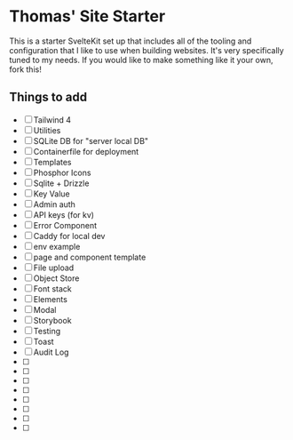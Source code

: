 # Thomas' Site Starter

This is a starter SvelteKit set up that includes all of the tooling and configuration that I like to use when building websites. It's very specifically tuned to my needs. If you would like to make something like it your own, fork this!

## Things to add

- [ ] Tailwind 4
- [ ] Utilities
- [ ] SQLite DB for "server local DB"
- [ ] Containerfile for deployment
- [ ] Templates
- [ ] Phosphor Icons
- [ ] Sqlite + Drizzle
- [ ] Key Value
- [ ] Admin auth
- [ ] API keys (for kv)
- [ ] Error Component
- [ ] Caddy for local dev
- [ ] env example
- [ ] page and component template
- [ ] File upload
- [ ] Object Store
- [ ] Font stack
- [ ] Elements
- [ ] Modal
- [ ] Storybook
- [ ] Testing
- [ ] Toast
- [ ] Audit Log
- [ ] 
- [ ] 
- [ ] 
- [ ] 
- [ ] 
- [ ] 
- [ ] 
- [ ] 

